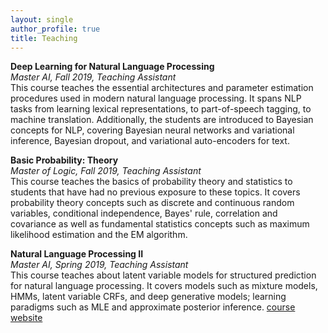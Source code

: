 ```yaml
---
layout: single
author_profile: true
title: Teaching
---
```


**Deep Learning for Natural Language Processing**<br/>
_Master AI, Fall 2019, Teaching Assistant_<br/>
This course teaches the essential architectures and parameter estimation procedures used in modern natural language processing. It spans NLP tasks from learning lexical representations, to part-of-speech tagging, to machine translation. Additionally, the students are introduced to Bayesian concepts for NLP, covering Bayesian neural networks and variational inference, Bayesian dropout, and variational auto-encoders for text.

**Basic Probability: Theory**<br/>
_Master of Logic, Fall 2019, Teaching Assistant_<br/>
This course teaches the basics of probability theory and statistics to students that have had no previous exposure to these topics. It covers probability theory concepts such as discrete and continuous random variables, conditional independence, Bayes' rule, correlation and covariance as well as fundamental statistics concepts such as maximum likelihood estimation and the EM algorithm.

**Natural Language Processing II**<br/>
_Master AI, Spring 2019, Teaching Assistant_<br/>
This course teaches about latent variable models for structured prediction for natural language processing. It covers models such as mixture models, HMMs, latent variable CRFs, and deep generative models; learning paradigms such as MLE and approximate posterior inference. [course website](https://uva-slpl.github.io/nlp2/)
